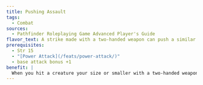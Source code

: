 ```yaml
---
title: Pushing Assault
tags:
  - Combat
sources:
  - Pathfinder Roleplaying Game Advanced Player's Guide
flavor_text: A strike made with a two-handed weapon can push a similar sized opponent backward.
prerequisites:
  - Str 15
  - "[Power Attack](/feats/power-attack/)"
  - base attack bonus +1
benefit: |
  When you hit a creature your size or smaller with a two-handed weapon attack modified by the [Power Attack](/feats/power-attack/) feat, you can choose to push the target 5 feet directly away from you instead of dealing the extra damage from [Power Attack](/feats/power-attack/). If you score a critical hit, you can instead push the target 10 feet directly away from you. This movement does not provoke attacks of opportunities, and the target must end this move in a safe space it can stand in. You choose which effect to apply after the attack roll has been made, but before the damage is rolled.
---
```


